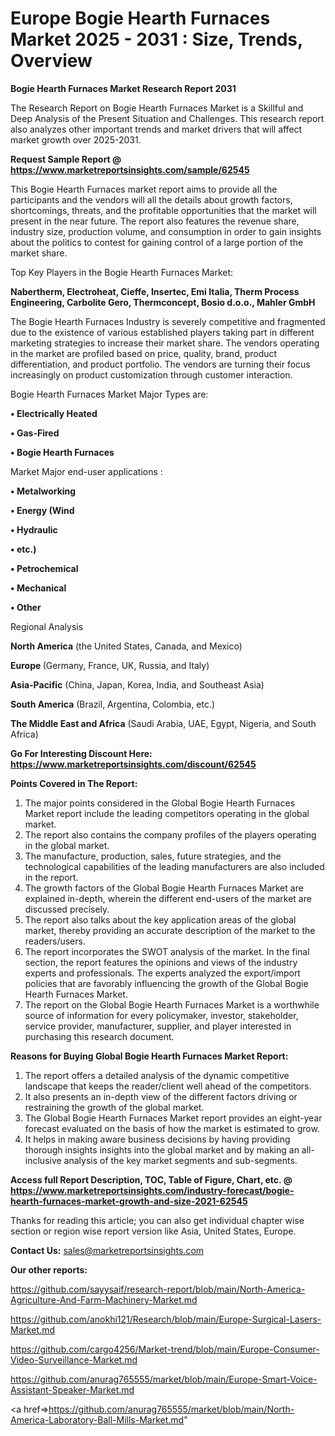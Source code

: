 # Europe Bogie Hearth Furnaces Market 2025 - 2031 : Size, Trends, Overview

<strong>Bogie Hearth Furnaces Market Research Report 2031</strong>

The Research Report on Bogie Hearth Furnaces Market is a Skillful and Deep Analysis of the Present Situation and Challenges. This research report also analyzes other important trends and market drivers that will affect market growth over 2025-2031.

<strong>Request Sample Report @ <a href=https://www.marketreportsinsights.com/sample/62545>https://www.marketreportsinsights.com/sample/62545</a></strong>

This Bogie Hearth Furnaces market report aims to provide all the participants and the vendors will all the details about growth factors, shortcomings, threats, and the profitable opportunities that the market will present in the near future. The report also features the revenue share, industry size, production volume, and consumption in order to gain insights about the politics to contest for gaining control of a large portion of the market share.

Top Key Players in the Bogie Hearth Furnaces Market:

<strong>Nabertherm, Electroheat, Cieffe, Insertec, Emi Italia, Therm Process Engineering, Carbolite Gero, Thermconcept, Bosio d.o.o., Mahler GmbH</strong>

The Bogie Hearth Furnaces Industry is severely competitive and fragmented due to the existence of various established players taking part in different marketing strategies to increase their market share. The vendors operating in the market are profiled based on price, quality, brand, product differentiation, and product portfolio. The vendors are turning their focus increasingly on product customization through customer interaction.

Bogie Hearth Furnaces Market Major Types are:

<strong>• Electrically Heated

• Gas-Fired

• Bogie Hearth Furnaces</strong>

Market Major end-user applications :

<strong>• Metalworking

• Energy (Wind

• Hydraulic

• etc.)

• Petrochemical

• Mechanical

• Other</strong>

Regional Analysis

</u><strong><b>North America</b></strong> (the United States, Canada, and Mexico)

<strong><b>Europe </b></strong>(Germany, France, UK, Russia, and Italy)

<strong><b>Asia-Pacific</b></strong> (China, Japan, Korea, India, and Southeast Asia)

<strong><b>South America</b></strong> (Brazil, Argentina, Colombia, etc.)

<strong><b>The Middle East and Africa</b></strong> (Saudi Arabia, UAE, Egypt, Nigeria, and South Africa)

<strong>Go For Interesting Discount Here: <a href=https://www.marketreportsinsights.com/discount/62545>https://www.marketreportsinsights.com/discount/62545</a></strong>

<strong>Points Covered in The Report:</strong>
<ol>
  <li>The major points considered in the Global Bogie Hearth Furnaces Market report include the leading competitors operating in the global market.</li>
  <li>The report also contains the company profiles of the players operating in the global market.</li>
  <li>The manufacture, production, sales, future strategies, and the technological capabilities of the leading manufacturers are also included in the report.</li>
  <li>The growth factors of the Global Bogie Hearth Furnaces Market are explained in-depth, wherein the different end-users of the market are discussed precisely.</li>
  <li>The report also talks about the key application areas of the global market, thereby providing an accurate description of the market to the readers/users.</li>
  <li>The report incorporates the SWOT analysis of the market. In the final section, the report features the opinions and views of the industry experts and professionals. The experts analyzed the export/import policies that are favorably influencing the growth of the Global Bogie Hearth Furnaces Market.</li>
  <li>The report on the Global Bogie Hearth Furnaces Market is a worthwhile source of information for every policymaker, investor, stakeholder, service provider, manufacturer, supplier, and player interested in purchasing this research document.</li>
</ol>
<strong>Reasons for Buying Global Bogie Hearth Furnaces Market Report:</strong>

<ol>
  <li>The report offers a detailed analysis of the dynamic competitive landscape that keeps the reader/client well ahead of the competitors.</li>
  <li>It also presents an in-depth view of the different factors driving or restraining the growth of the global market.</li>
  <li>The Global Bogie Hearth Furnaces Market report provides an eight-year forecast evaluated on the basis of how the market is estimated to grow.</li>
  <li>It helps in making aware business decisions by having providing thorough insights insights into the global market and by making an all-inclusive analysis of the key market segments and sub-segments.</li>
</ol>
<strong>Access full Report Description, TOC, Table of Figure, Chart, etc. @ <a href=https://www.marketreportsinsights.com/industry-forecast/bogie-hearth-furnaces-market-growth-and-size-2021-62545>https://www.marketreportsinsights.com/industry-forecast/bogie-hearth-furnaces-market-growth-and-size-2021-62545</a></strong>


Thanks for reading this article; you can also get individual chapter wise section or region wise report version like Asia, United States, Europe.

<strong>Contact Us:</strong>
sales@marketreportsinsights.com

<strong>Our other reports:</strong>

<a href=https://github.com/sayysaif/research-report/blob/main/North-America-Agriculture-And-Farm-Machinery-Market.md>https://github.com/sayysaif/research-report/blob/main/North-America-Agriculture-And-Farm-Machinery-Market.md</a>

<a href=https://github.com/anokhi121/Research/blob/main/Europe-Surgical-Lasers-Market.md>https://github.com/anokhi121/Research/blob/main/Europe-Surgical-Lasers-Market.md</a>

<a href=https://github.com/cargo4256/Market-trend/blob/main/Europe-Consumer-Video-Surveillance-Market.md>https://github.com/cargo4256/Market-trend/blob/main/Europe-Consumer-Video-Surveillance-Market.md</a>

<a href=https://github.com/anurag765555/market/blob/main/Europe-Smart-Voice-Assistant-Speaker-Market.md>https://github.com/anurag765555/market/blob/main/Europe-Smart-Voice-Assistant-Speaker-Market.md</a>

<a href=>https://github.com/anurag765555/market/blob/main/North-America-Laboratory-Ball-Mills-Market.md</a>"
